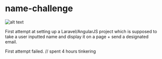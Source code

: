 # name-challenge

![alt text](http://gorandm.com/images/name-challenge.png)

First attempt at setting up a Laravel/AngularJS project which is supposed to take a user inputted name and display it on a page + send a designated email.

First attempt failed. // spent 4 hours tinkering
